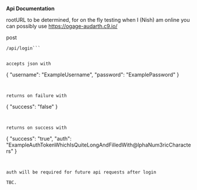**Api Documentation**

rootURL to be determined, for on the fly testing when I (Nish) am online you can possibly use https://ogage-audarth.c9.io/

post
```
/api/login```


accepts json with

```
{
  "username": "ExampleUsername",
  "password": "ExamplePassword"
}
```


returns on failure with

```
{
  "success": "false"
}
```


returns on success with

```
{
  "success": "true",
  "auth": "ExampleAuthTokenWhichIsQuiteLongAndFilledWith@lphaNum3ricCharacters"
}
```


auth will be required for future api requests after login

TBC.